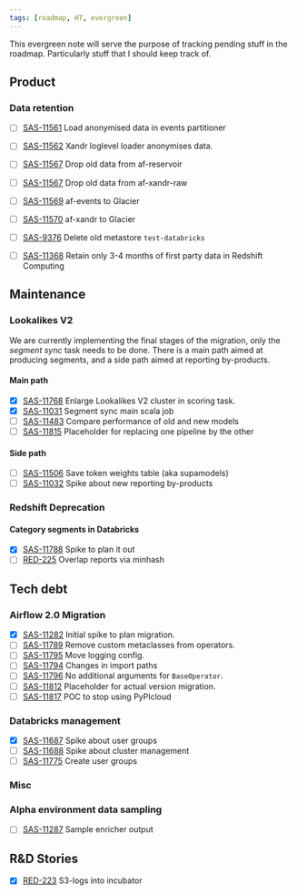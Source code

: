 ```yaml
---
tags: [roadmap, HT, evergreen]
---
```


This evergreen note will serve the purpose of tracking pending stuff in the roadmap. Particularly stuff that I should keep track of.


## Product
### Data retention
- [ ] [SAS-11561](https://hybridtheory.atlassian.net/browse/SAS-11561) Load anonymised data in events partitioner
- [ ] [SAS-11562](https://hybridtheory.atlassian.net/browse/SAS-11562) Xandr loglevel loader anonymises data.
- [ ] [SAS-11567](https://hybridtheory.atlassian.net/browse/SAS-11567) Drop old data from af-reservoir
- [ ] [SAS-11567](https://hybridtheory.atlassian.net/browse/SAS-11567) Drop old data from af-xandr-raw
- [ ] [SAS-11569](https://hybridtheory.atlassian.net/browse/SAS-11569) af-events to Glacier
- [ ] [SAS-11570](https://hybridtheory.atlassian.net/browse/SAS-11570) af-xandr to Glacier

- [ ] [SAS-9376](https://hybridtheory.atlassian.net/browse/SAS-9376) Delete old metastore `test-databricks`
- [ ] [SAS-11368](https://hybridtheory.atlassian.net/browse/SAS-11368) Retain only 3-4 months of first party data in Redshift Computing

## Maintenance
### Lookalikes V2
We are currently implementing the final stages of the migration, only the _segment sync_ task needs to be done. There is a main path aimed at producing segments, and a side path aimed at reporting by-products.

#### Main path
- [x] [SAS-11768](https://hybridtheory.atlassian.net/browse/SAS-11768) Enlarge Lookalikes V2 cluster in scoring task.
- [x] [SAS-11031](https://hybridtheory.atlassian.net/browse/SAS-11031) Segment sync main scala job
- [ ] [SAS-11483](https://hybridtheory.atlassian.net/browse/SAS-11483) Compare performance of old and new models
- [ ] [SAS-11815](https://hybridtheory.atlassian.net/browse/SAS-11815) Placeholder for replacing one pipeline by the other

#### Side path
- [ ] [SAS-11506](https://hybridtheory.atlassian.net/browse/SAS-11506) Save token weights table (aka supamodels)
- [ ] [SAS-11032](https://hybridtheory.atlassian.net/browse/SAS-11032) Spike about new reporting by-products

### Redshift Deprecation
#### Category segments in Databricks
- [x] [SAS-11788](https://hybridtheory.atlassian.net/browse/SAS-11788) Spike to plan it out
- [ ] [RED-225](https://hybridtheory.atlassian.net/browse/RED-225) Overlap reports via minhash

## Tech debt
### Airflow 2.0 Migration
- [x] [SAS-11282](https://hybridtheory.atlassian.net/browse/SAS-11282) Initial spike to plan migration.
- [ ] [SAS-11789](https://hybridtheory.atlassian.net/browse/SAS-11789) Remove custom metaclasses from operators.
- [ ] [SAS-11795](https://hybridtheory.atlassian.net/browse/SAS-11795) Move logging config.
- [ ] [SAS-11794](https://hybridtheory.atlassian.net/browse/SAS-11794) Changes in import paths
- [ ] [SAS-11796](https://hybridtheory.atlassian.net/browse/SAS-11796) No additional arguments for `BaseOperator`.
- [ ] [SAS-11812](https://hybridtheory.atlassian.net/browse/SAS-11812) Placeholder for actual version migration.
- [ ] [SAS-11817](https://hybridtheory.atlassian.net/browse/SAS-11817) POC to stop using PyPIcloud
### Databricks management
- [x] [SAS-11687](https://hybridtheory.atlassian.net/browse/SAS-11687) Spike about user groups
- [ ] [SAS-11688](https://hybridtheory.atlassian.net/browse/SAS-11688) Spike about cluster management
- [ ] [SAS-11775](https://hybridtheory.atlassian.net/browse/SAS-11775) Create user groups

### Misc

### Alpha environment data sampling
- [ ] [SAS-11287](https://hybridtheory.atlassian.net/browse/SAS-11287) Sample enricher output

## R&D Stories
- [x] [RED-223](https://hybridtheory.atlassian.net/browse/RED-223) S3-logs into incubator
